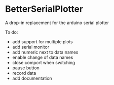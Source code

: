 # BetterSerialPlotter
A drop-in replacement for the arduino serial plotter

To do:
- add support for multiple plots
- add serial monitor
- add numeric next to data names
- enable change of data names
- close comport when switching
- pause button
- record data
- add documentation